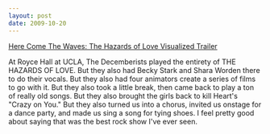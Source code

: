 ```yaml
---
layout: post
date: 2009-10-20
---  
```


[Here Come The Waves: The Hazards of Love Visualized Trailer](https://www.youtube.com/watch?v=O0jFoNddj0s)

At Royce Hall at UCLA, The Decemberists played the entirety of THE HAZARDS OF LOVE. But they also had Becky Stark and Shara Worden there to do their vocals. But they also had four animators create a series of films to go with it. But they also took a little break, then came back to play a ton of really old songs. But they also brought the girls back to kill Heart's "Crazy on You." But they also turned us into a chorus, invited us onstage for a dance party, and made us sing a song for tying shoes. I feel pretty good about saying that was the best rock show I've ever seen.
